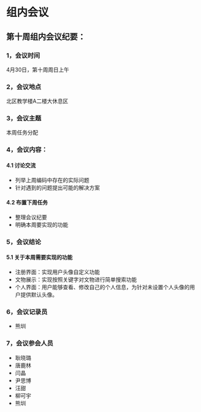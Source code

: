 # 组内会议

## 第十周组内会议纪要：


### 1，会议时间

4月30日，第十周周日上午

### 2，会议地点

北区教学楼A二楼大休息区

### 3，会议主题

本周任务分配

### 4，会议内容：

#### 4.1 讨论交流

+ 列举上周编码中存在的实际问题
+ 针对遇到的问题提出可能的解决方案

#### 4.2 布置下周任务

+ 整理会议纪要
+ 明确本周要实现的功能

### 5，会议结论

#### 5.1 关于本周需要实现的功能

+ 注册界面：实现用户头像自定义功能
+ 文物展示：实现按照关键字对文物进行简单搜索功能
+ 个人界面：用户能够查看、修改自己的个人信息，为针对未设置个人头像的用户提供默认头像。

### 6，会议记录员

- 熊圳

### 7，会议参会人员

- 耿晓璐
- 唐鹿林
- 闫晶
- 尹思博
- 汪甜
- 柳可宇
- 熊圳





